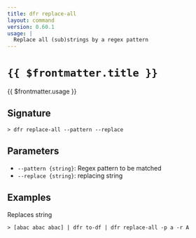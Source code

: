 ```yaml
---
title: dfr replace-all
layout: command
version: 0.60.1
usage: |
  Replace all (sub)strings by a regex pattern
---
```


# `{{ $frontmatter.title }}`

<div style='white-space: pre-wrap;'>{{ $frontmatter.usage }}</div>

## Signature

`> dfr replace-all --pattern --replace`

## Parameters

- `--pattern {string}`: Regex pattern to be matched
- `--replace {string}`: replacing string

## Examples

Replaces string

```shell
> [abac abac abac] | dfr to-df | dfr replace-all -p a -r A
```
